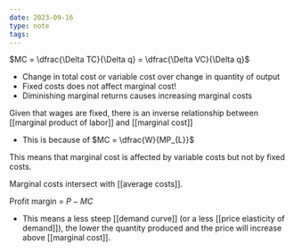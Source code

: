 ```yaml
---
date: 2023-09-16
type: note
tags: 
---
```


$MC = \dfrac{\Delta TC}{\Delta q} = \dfrac{\Delta VC}{\Delta q}$
- Change in total cost or variable cost over change in quantity of output
- Fixed costs does not affect marginal cost!
- Diminishing marginal returns causes increasing marginal costs

Given that wages are fixed, there is an inverse relationship between [[marginal product of labor]] and [[marginal cost]]
- This is because of $MC = \dfrac{W}{MP_{L}}$

This means that marginal cost is affected by variable costs but not by fixed costs.

Marginal costs intersect with [[average costs]].

Profit margin = $P - MC$
- This means a less steep [[demand curve]] (or a less [[price elasticity of demand]]), the lower the quantity produced and the price will increase above [[marginal cost]].